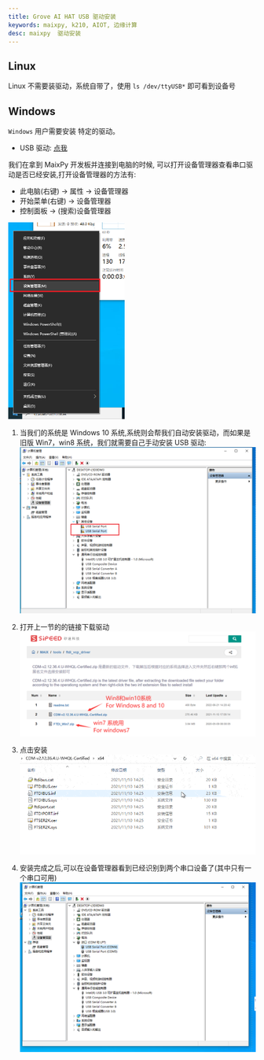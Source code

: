 ```yaml
---
title: Grove AI HAT USB 驱动安装
keywords: maixpy, k210, AIOT, 边缘计算
desc: maixpy  驱动安装
---
```



## Linux

Linux 不需要装驱动，系统自带了，使用 `ls /dev/ttyUSB*` 即可看到设备号

## Windows

`Windows` 用户需要安装 特定的驱动。

- USB 驱动: [点我](https://dl.sipeed.com/shareURL/MAIX/tools/ftdi_vcp_driver)

我们在拿到 MaixPy 开发板并连接到电脑的时候, 可以打开设备管理器查看串口驱动是否已经安装,打开设备管理器的方法有:
- 此电脑(右键) -> 属性 -> 设备管理器
- 开始菜单(右键) -> 设备管理器
- 控制面板 -> (搜索)设备管理器

<img src="../../../assets/get_started/win_device_1.png" height="400">

1. 当我们的系统是 Windows 10 系统,系统则会帮我们自动安装驱动，而如果是旧版 Win7，win8 系统，我们就需要自己手动安装 USB 驱动:
    ![](../../../assets/get_started/win_device_2.png)

2. 打开上一节的的链接下载驱动
    ![](../../../assets/get_started/win_device_3.png)

3. 点击安装
    ![](../../../assets/get_started/drives.gif)

4. 安装完成之后,可以在设备管理器看到已经识别到两个串口设备了(其中只有一个串口可用)
    ![](../../../assets/get_started/win_device_4.png)